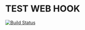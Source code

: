 # TEST WEB HOOK

[![Build Status](http://54.144.136.33:8080/buildStatus/icon?job=deploy-helloworld)](http://54.144.136.33:8080/job/deploy-helloworld/)
